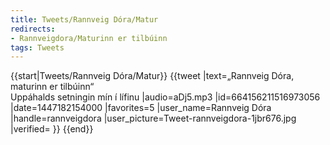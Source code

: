 ```yaml
---
title: Tweets/Rannveig Dóra/Matur
redirects:
- Rannveigdora/Maturinn er tilbúinn
tags: Tweets
---
```


{{start|Tweets/Rannveig Dóra/Matur}}
<level a1/>
{{tweet
|text=„Rannveig Dóra, maturinn er tilbúinn“<br/>
Uppáhalds setningin mín í lífinu
|audio=aDj5.mp3
|id=664156211516973056
|date=1447182154000
|favorites=5
|user_name=Rannveig Dóra
|handle=rannveigdora
|user_picture=Tweet-rannveigdora-1jbr676.jpg
|verified=
}}
{{end}}<noinclude>

</noinclude>